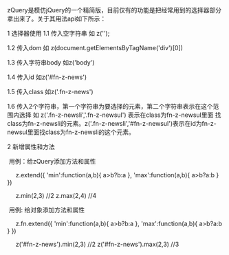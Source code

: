 zQuery是模仿jQuery的一个精简版，目前仅有的功能是把经常用到的选择器部分拿出来了。关于其用法api如下所示：

1 选择器使用
  1.1 传入空字符串 如 z('');  
  
  1.2 传入dom 如 z(document.getElementsByTagName('div')[0])
  
  1.3 传入字符串body 如z('body')
  
  1.4 传入id 如z('#fn-z-news')
  
  1.5 传入class 如z('.fn-z-news')
  
  1.6 传入2个字符串，第一个字符串为要选择的元素，第二个字符串表示在这个范围内选择 如 z('.fn-z-newsli','.fn-z-newsul') 表示在class为fn-z-newsul里面       找class为fn-z-newsli的元素。z('.fn-z-newsli','#fn-z-newsul')表示在id为fn-z-newsul里面找class为fn-z-newsli的这个元素。
  
2 新增属性和方法
  
  用例：给zQuery添加方法和属性
  
      z.extend({
        'min':function(a,b){
          a>b?b:a
        },
        'max':function(a,b){
          a>b?a:b
        }
      })
      
      z.min(2,3) //2
      z.max(2,4) //4
      
  用例: 给对象添加方法和属性
  
      z.fn.extend({
        'min':function(a,b){
          a>b?b:a
        },
        'max':function(a,b){
          a>b?a:b
        }
      })
      
      z('#fn-z-news').min(2,3) //2
      z('#fn-z-news').max(2,3) //3
